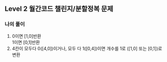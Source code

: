 ## Level 2 월간코드 챌린지/분할정복 문제
### 나의 풀이
1. 0이면 [1,0]반환  
    1이면 [0,1]반환  
2. 4칸이 모두다 0([4,0])이거나, 모두 다 1([0,4])이면 개수를 1로 ([1,0] 또는 [0,1])로 변환
